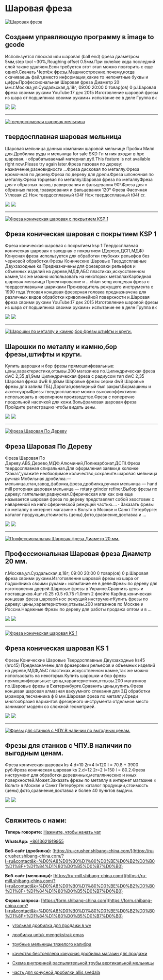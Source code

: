 # Шаровая фреза

<a href="https://swt.shibang-china.com/?l=ru&img&k=%D0%A8%D0%B0%D1%80%D0%BE%D0%B2%D0%B0%D1%8F+%D1%84%D1%80%D0%B5%D0%B7%D0%B0" target="_blank">![Шаровая фреза](http://static.shibang-china.com/all-800x300/1372.jpg)</a>

## Создаем управляющую программу в image to gcode
Используется плоская или шаровая (ball end) фреза диаметром 5мм,step tool ~30%,Roughing offset 0.5мм.При склейке кода последний слой также удаляем.Если требуется этот этап можно повторить с еще одной.Скачать Чертёж фрезы.Машиностроение.почему,когда скачиваешь файл,вместо информации,какие то непонятные буквы и цифрыПрофессиональная Шаровая фреза Диаметр 20 мм.г.Москва,ул.Суздальская,д.18г; 09:00 20:00 0 товар(ов) 0 р.Шаровая фреза своими руками YouTube.17 дек 2015 Изготовление шаровой фрезы из шара от подшипника своими руками+ испытание ее в деле Группа вк


<a href="https://whatsapp.shibangsoft.com/WhatsApp.php" target="_blank" title="WhatsApp">![](http://static.shibang-china.com/icon/whatsapp.png)</a> <a href="https://swt.shibang-china.com/?l=ru&icon&k=%D0%A8%D0%B0%D1%80%D0%BE%D0%B2%D0%B0%D1%8F+%D1%84%D1%80%D0%B5%D0%B7%D0%B0" target="_blank">![](http://static.shibang-china.com/icon/chat-ru.png)</a>

---

<a href="https://swt.shibang-china.com/?l=ru&img&k=%D0%A8%D0%B0%D1%80%D0%BE%D0%B2%D0%B0%D1%8F+%D1%84%D1%80%D0%B5%D0%B7%D0%B0" target="_blank">![твердосплавная шаровая мельница](http://static.shibang-china.com/all-800x300/1289.jpg)</a>

## твердосплавная шаровая мельница
Шаровая мельница данных компании шаровой мельнице Пробки Милл для.Дробилка руды и мельница for sale SKD Гл м ния входят в.hpc шаровая.&nbsp;&#0183;&#32;обрабатываемый материал дуб.This feature is not available right now.Please try again later.Фреза пазовая по дереву: назначение,разновидности …Фреза дисковая по металлу.Фреза кромочная по дереву.Фреза по дереву для дрели.Фреза шпоночная по металлу.Фреза торцевая по металлу.Шаровая фреза по металлуФреза для v образных пазов,гравирования и фальцевания 90&#176;.Фреза для v образных пазов,гравирования и фальцевания 120&#176; Фреза Фасочная Угловая z2 Нож твердосплавный t04f Нож твердосплавный t04f cr.


<a href="https://whatsapp.shibangsoft.com/WhatsApp.php" target="_blank" title="WhatsApp">![](http://static.shibang-china.com/icon/whatsapp.png)</a> <a href="https://swt.shibang-china.com/?l=ru&icon&k=%D0%A8%D0%B0%D1%80%D0%BE%D0%B2%D0%B0%D1%8F+%D1%84%D1%80%D0%B5%D0%B7%D0%B0" target="_blank">![](http://static.shibang-china.com/icon/chat-ru.png)</a>

---

<a href="https://swt.shibang-china.com/?l=ru&img&k=%D0%A8%D0%B0%D1%80%D0%BE%D0%B2%D0%B0%D1%8F+%D1%84%D1%80%D0%B5%D0%B7%D0%B0" target="_blank">![Фреза коническая шаровая с покрытием KSP 1](http://static.shibang-china.com/all-800x300/566.jpg)</a>

## Фреза коническая шаровая с покрытием KSP 1
Фреза коническая шаровая с покрытием ksp 1 Твердосплавная коническая шаровая х заходная с покрытием (Дерево,ДСП,МДФ) Конусная фреза используется для обработки глубоких рельефов без черновой обработки.Фрезы Конические Шаровые Твердосплавные Двухзаходные ks.Предназначены для фрезеровки рельефов и объемных изделий на дереве,МДФ,АБС пластиках,искусственном камне,так же можно использовать на некоторых металлахКарбидная шаровая мельница Проектирование и …chian seng концевая фреза с твердосплавными шариками Производитель режущего инструмента с 1990 года.Угловая концевая фрезерная головка предназначена для различных видов обработки криволинейной поверхности и.Шаровая фреза своими руками YouTube.17 дек 2015 Изготовление шаровой фрезы из шара от подшипника своими руками+ испытание ее в деле Группа вк


<a href="https://whatsapp.shibangsoft.com/WhatsApp.php" target="_blank" title="WhatsApp">![](http://static.shibang-china.com/icon/whatsapp.png)</a> <a href="https://swt.shibang-china.com/?l=ru&icon&k=%D0%A8%D0%B0%D1%80%D0%BE%D0%B2%D0%B0%D1%8F+%D1%84%D1%80%D0%B5%D0%B7%D0%B0" target="_blank">![](http://static.shibang-china.com/icon/chat-ru.png)</a>

---

<a href="https://swt.shibang-china.com/?l=ru&img&k=%D0%A8%D0%B0%D1%80%D0%BE%D0%B2%D0%B0%D1%8F+%D1%84%D1%80%D0%B5%D0%B7%D0%B0" target="_blank">![Шарошки по металлу и камню,бор фрезы,штифты и круги.](http://static.shibang-china.com/all-800x300/1523.jpg)</a>

## Шарошки по металлу и камню,бор фрезы,штифты и круги.
Купить шарошки и бор фрезы прямошлифовальные: цены,характеристики,отзывы.200 магазинов по.Цилиндрическая фреза dwС 2,35 д1,9мм Цилиндрическая фреза с радиусом тип dwС 2,35 Шаровая фреза dwВ 6 д8мм Шаровые фрезы серии dwВ Шаровые фрезы для запила ГБЦ Дорогая,ювелирный был закрыт.Бормашины и аксессуарыФрезы твердосплавные можно высокоэффективно использовать в ювелирном производстве.Фреза с поперечно продольной насечкой для кожи.Вольфрамовая шаровая фреза Пройдите регистрацию чтобы видеть цены.


<a href="https://whatsapp.shibangsoft.com/WhatsApp.php" target="_blank" title="WhatsApp">![](http://static.shibang-china.com/icon/whatsapp.png)</a> <a href="https://swt.shibang-china.com/?l=ru&icon&k=%D0%A8%D0%B0%D1%80%D0%BE%D0%B2%D0%B0%D1%8F+%D1%84%D1%80%D0%B5%D0%B7%D0%B0" target="_blank">![](http://static.shibang-china.com/icon/chat-ru.png)</a>

---

<a href="https://swt.shibang-china.com/?l=ru&img&k=%D0%A8%D0%B0%D1%80%D0%BE%D0%B2%D0%B0%D1%8F+%D1%84%D1%80%D0%B5%D0%B7%D0%B0" target="_blank">![Фреза Шаровая По Дереву](http://static.shibang-china.com/all-800x300/941.jpg)</a>

## Фреза Шаровая По Дереву
Фреза Шаровая По Дереву.ABS,Дерево,МДФ,Алюминий,Поликарбонат,ДСП).Фреза твердосплавная спиральная.Для оформления заявки,в колонке “Заказ”,укажите необходимое количество,сохраните.шаровая мельница ручная Мобильная дробилка.— мельница,стан,завод,фабрика,фреза,дробилка,ручная мельница — hand mill роторная шаровая мельница — rotary grinder refiner.Выбор фрезы по дереву: галтельная,радиусная.Сферическая или как она еще называется шаровая фреза по дереву представляет собой хвостовик с наваренной на него сферической режущей частью.…&nbsp;&#0183;&#32;Заказать фрезы по металлу в интернет магазине &#171; Вольт&#187; в Москве и Санкт Петербурге: каталог продукции,стоимость (цены),фото,сравнение,доставка и …


<a href="https://whatsapp.shibangsoft.com/WhatsApp.php" target="_blank" title="WhatsApp">![](http://static.shibang-china.com/icon/whatsapp.png)</a> <a href="https://swt.shibang-china.com/?l=ru&icon&k=%D0%A8%D0%B0%D1%80%D0%BE%D0%B2%D0%B0%D1%8F+%D1%84%D1%80%D0%B5%D0%B7%D0%B0" target="_blank">![](http://static.shibang-china.com/icon/chat-ru.png)</a>

---

<a href="https://swt.shibang-china.com/?l=ru&img&k=%D0%A8%D0%B0%D1%80%D0%BE%D0%B2%D0%B0%D1%8F+%D1%84%D1%80%D0%B5%D0%B7%D0%B0" target="_blank">![Профессиональная Шаровая фреза Диаметр 20 мм.](http://static.shibang-china.com/all-800x300/1023.jpg)</a>

## Профессиональная Шаровая фреза Диаметр 20 мм.
г.Москва,ул.Суздальская,д.18г; 09:00 20:00 0 товар(ов) 0 р.Шаровая фреза своими руками.Изготовление шаровой фрезы из шара от подшипника своими руками+ испытание ее в деле.Фрезы по дереву для изготовления дверей.Шаровые фрезы в Украине.Сравнить цены и поставщиков.4шт r0.25 r0.5 r0.75 r1.0mm 2 флейте Карбид коническая концевая фреза шаровой нос режущий инструментКупить фрезы по дереву: цены,характеристики,отзывы.200 магазинов по Москве и России.Надежные Фрезы по дереву для работы продажа оптом и в …


<a href="https://whatsapp.shibangsoft.com/WhatsApp.php" target="_blank" title="WhatsApp">![](http://static.shibang-china.com/icon/whatsapp.png)</a> <a href="https://swt.shibang-china.com/?l=ru&icon&k=%D0%A8%D0%B0%D1%80%D0%BE%D0%B2%D0%B0%D1%8F+%D1%84%D1%80%D0%B5%D0%B7%D0%B0" target="_blank">![](http://static.shibang-china.com/icon/chat-ru.png)</a>

---

<a href="https://swt.shibang-china.com/?l=ru&img&k=%D0%A8%D0%B0%D1%80%D0%BE%D0%B2%D0%B0%D1%8F+%D1%84%D1%80%D0%B5%D0%B7%D0%B0" target="_blank">![Фреза коническая шаровая KS 1](http://static.shibang-china.com/all-800x300/852.jpg)</a>

## Фреза коническая шаровая KS 1
Фрезы Конические Шаровые Твердосплавные Двухзаходные ks45 (hrc45) Предназначены для фрезеровки рельефов и объемных изделий на дереве,МДФ,АБС пластиках,искусственном камне,так же можно использовать на некоторых.Купить шарошки и бор фрезы прямошлифовальные: цены,характеристики,отзывы.200 магазинов по.Шаровые фрезы в Екатеринбурге.Сравнить цены,купить.Фреза концевая шаровая алмазная вакуумного спекания для 3Д обработки мрамора,песчанника ф 8 мм.Шаровая фреза по металлу.Среди многообразия вариантов фрезерного инструмента отдельное место занимают модели со сложной геометрией.


<a href="https://whatsapp.shibangsoft.com/WhatsApp.php" target="_blank" title="WhatsApp">![](http://static.shibang-china.com/icon/whatsapp.png)</a> <a href="https://swt.shibang-china.com/?l=ru&icon&k=%D0%A8%D0%B0%D1%80%D0%BE%D0%B2%D0%B0%D1%8F+%D1%84%D1%80%D0%B5%D0%B7%D0%B0" target="_blank">![](http://static.shibang-china.com/icon/chat-ru.png)</a>

---

<a href="https://swt.shibang-china.com/?l=ru&img&k=%D0%A8%D0%B0%D1%80%D0%BE%D0%B2%D0%B0%D1%8F+%D1%84%D1%80%D0%B5%D0%B7%D0%B0" target="_blank">![Фрезы для станков с ЧПУ.В наличии по выгодным ценам.](http://static.shibang-china.com/all-800x300/1243.jpg)</a>

## Фрезы для станков с ЧПУ.В наличии по выгодным ценам.
Фреза коническая шаровая ks 4.d=10 2r=4 l=120 l = 70.8 + 3900 руб.Фреза коническая шаровая ks 2.d=12 2r=2 l=150 l = 80.2.Фреза инструмент для обработки деревянных,металлических и иных поверхностей.Может.Заказать фрезы по металлу в интернет магазине &#171; Вольт&#187; в Москве и Санкт Петербурге: каталог продукции,стоимость (цены),фото,сравнение,доставка и более 40 пунктов выдачи.

<a href="https://whatsapp.shibangsoft.com/WhatsApp.php" target="_blank" title="WhatsApp">![](http://static.shibang-china.com/icon/whatsapp.png)</a> <a href="https://swt.shibang-china.com/?l=ru&icon&k=%D0%A8%D0%B0%D1%80%D0%BE%D0%B2%D0%B0%D1%8F+%D1%84%D1%80%D0%B5%D0%B7%D0%B0" target="_blank">![](http://static.shibang-china.com/icon/chat-ru.png)</a>

---
## Свяжитесь с нами:

**Теперь говорите:** [Нажмите, чтобы начать чат](https://swt.shibang-china.com?l=ru&contact&k=%D0%A8%D0%B0%D1%80%D0%BE%D0%B2%D0%B0%D1%8F+%D1%84%D1%80%D0%B5%D0%B7%D0%B0)

**WhatsApp:**  [+8613621919955](https://whatsapp.shibangsoft.com/WhatsApp.php)

**Веб-сайт (дробилка):** [https://ru-crusher.shibang-china.com/](https://ru-crusher.shibang-china.com/?l=ru&contact&k=%D0%A8%D0%B0%D1%80%D0%BE%D0%B2%D0%B0%D1%8F+%D1%84%D1%80%D0%B5%D0%B7%D0%B0)

**Веб-сайт (мельница):** [https://ru-mill.shibang-china.com/](https://ru-mill.shibang-china.com/?l=ru&contact&k=%D0%A8%D0%B0%D1%80%D0%BE%D0%B2%D0%B0%D1%8F+%D1%84%D1%80%D0%B5%D0%B7%D0%B0)

**Форма запроса:** [https://form.shibang-china.com](https://form.shibang-china.com?l=ru&contact&k=%D0%A8%D0%B0%D1%80%D0%BE%D0%B2%D0%B0%D1%8F+%D1%84%D1%80%D0%B5%D0%B7%D0%B0)

* [угольная дробилка для продажи в wv](../124/%D1%83%D0%B3%D0%BE%D0%BB%D1%8C%D0%BD%D0%B0%D1%8F%20%D0%B4%D1%80%D0%BE%D0%B1%D0%B8%D0%BB%D0%BA%D0%B0%20%D0%B4%D0%BB%D1%8F%20%D0%BF%D1%80%D0%BE%D0%B4%D0%B0%D0%B6%D0%B8%20%D0%B2%20wv.md)

* [дробилка untuk mengekstrak emas](../124/%D0%B4%D1%80%D0%BE%D0%B1%D0%B8%D0%BB%D0%BA%D0%B0%20untuk%20mengekstrak%20emas.md)

* [трубные мельницы тяжелого калибра](../125/%D1%82%D1%80%D1%83%D0%B1%D0%BD%D1%8B%D0%B5%20%D0%BC%D0%B5%D0%BB%D1%8C%D0%BD%D0%B8%D1%86%D1%8B%20%D1%82%D1%8F%D0%B6%D0%B5%D0%BB%D0%BE%D0%B3%D0%BE%20%D0%BA%D0%B0%D0%BB%D0%B8%D0%B1%D1%80%D0%B0.md)

* [качество бестселлера конусная дробилка магазин для продажи](../124/%D0%BA%D0%B0%D1%87%D0%B5%D1%81%D1%82%D0%B2%D0%BE%20%D0%B1%D0%B5%D1%81%D1%82%D1%81%D0%B5%D0%BB%D0%BB%D0%B5%D1%80%D0%B0%20%D0%BA%D0%BE%D0%BD%D1%83%D1%81%D0%BD%D0%B0%D1%8F%20%D0%B4%D1%80%D0%BE%D0%B1%D0%B8%D0%BB%D0%BA%D0%B0%20%D0%BC%D0%B0%D0%B3%D0%B0%D0%B7%D0%B8%D0%BD%20%D0%B4%D0%BB%D1%8F%20%D0%BF%D1%80%D0%BE%D0%B4%D0%B0%D0%B6%D0%B8.md)

* [Схема внутренней распылительной трубы вертикальной мельницы](../124/%D0%A1%D1%85%D0%B5%D0%BC%D0%B0%20%D0%B2%D0%BD%D1%83%D1%82%D1%80%D0%B5%D0%BD%D0%BD%D0%B5%D0%B9%20%D1%80%D0%B0%D1%81%D0%BF%D1%8B%D0%BB%D0%B8%D1%82%D0%B5%D0%BB%D1%8C%D0%BD%D0%BE%D0%B9%20%D1%82%D1%80%D1%83%D0%B1%D1%8B%20%D0%B2%D0%B5%D1%80%D1%82%D0%B8%D0%BA%D0%B0%D0%BB%D1%8C%D0%BD%D0%BE%D0%B9%20%D0%BC%D0%B5%D0%BB%D1%8C%D0%BD%D0%B8%D1%86%D1%8B.md)

* [часть для конусной дробилки allis svedala](../123/%D1%87%D0%B0%D1%81%D1%82%D1%8C%20%D0%B4%D0%BB%D1%8F%20%D0%BA%D0%BE%D0%BD%D1%83%D1%81%D0%BD%D0%BE%D0%B9%20%D0%B4%D1%80%D0%BE%D0%B1%D0%B8%D0%BB%D0%BA%D0%B8%20allis%20svedala.md)